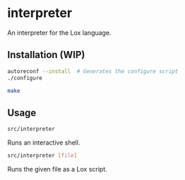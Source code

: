 # interpreter

An interpreter for the Lox language.

## Installation (WIP)
```bash
autoreconf --install  # Generates the configure script
./configure

make
```

## Usage
```bash
src/interpreter
```
Runs an interactive shell.

```bash
src/interpreter [file]
```
Runs the given file as a Lox script.
